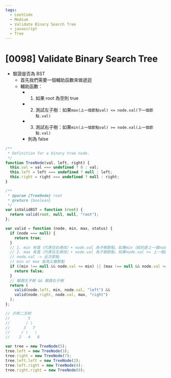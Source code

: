 ```yaml
---
tags:
  - LeetCode
  - Medium
  - Validate Binary Search Tree
  - javascript
  - Tree
---
```


# [0098] Validate Binary Search Tree

- 驗證是否為 BST
  - 首先我們需要一個輔助函數來做遞迴
  - 輔助函數：
    - 1. 如果 root 為空則 true
    - 2. 測試左子樹：如果`max(上一個節點val) <= node.val(下一個節點.val)`
    - 3. 測試右子樹：如果`min(上一個節點val) >= node.val(上一個節點.val)`
    - 則為 false

```js
/**
 * Definition for a binary tree node.
 */
function TreeNode(val, left, right) {
  this.val = val === undefined ? 0 : val;
  this.left = left === undefined ? null : left;
  this.right = right === undefined ? null : right;
}

/**
 * @param {TreeNode} root
 * @return {boolean}
 */
var isValidBST = function (root) {
  return valid(root, null, null, "root");
};

var valid = function (node, min, max, status) {
  if (node === null) {
    return true;
  }
  // 1. min 有值（代表往右尋找）+ node.val 為子樹節點，如果min（給的是上一個node.val）大於子樹節點則錯誤
  // 2. max 有值（代表往左尋找）+ node.val 為子樹節點，如果node.val >= 上一個節點則為錯誤
  // node.val -> 此次節點
  // min or max 皆為父層節點
  if ((min !== null && node.val <= min) || (max !== null && node.val >= max)) {
    return false;
  }
  // 驗證左子樹 && 驗證右子樹
  return (
    valid(node.left, min, node.val, "left") &&
    valid(node.right, node.val, max, "right")
  );
};

// 示例二叉树
//        5
//       / \
//      3   7
//     / \   \
//    2   4   8

var tree = new TreeNode(5);
tree.left = new TreeNode(3);
tree.right = new TreeNode(7);
tree.left.left = new TreeNode(2);
tree.left.right = new TreeNode(4);
tree.right.right = new TreeNode(8);
```

